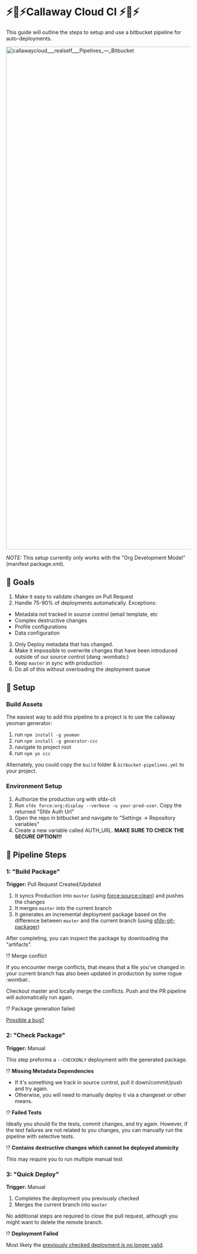 # ⚡️🤘⚡️Callaway Cloud CI ⚡️🤘⚡️

This guide will outline the steps to setup and use a bitbucket pipeline for auto-deployments.

<img width="1370" alt="callawaycloud___realself___Pipelines_—_Bitbucket" src="https://user-images.githubusercontent.com/5217568/70212789-2d3d1d80-16f5-11ea-8795-93aac82fdde6.png">

_NOTE:_ This setup currently only works with the "Org Development Model" (manifest package.xml).

## 💪 Goals

1. Make it easy to validate changes on Pull Request
2. Handle 75-90% of deployments automatically. Exceptions:

- Metadata not tracked in source control (email template, etc
- Complex destructive changes
- Profile configurations
- Data configuration

3. Only Deploy metadata that has changed.
4. Make it impossible to overwrite changes that have been introduced outside of our source control (dang :wombats:)
5. Keep `master` in sync with production
6. Do all of this without overloading the deployment queue

## 🔧 Setup

### Build Assets

The easiest way to add this pipeline to a project is to use the callaway yeoman generator:

1. run `npm install -g yeoman`
2. run `npm install -g generator-ccc`
3. navigate to project root
4. run `npm yo ccc`

Alternately, you could copy the `build` folder & `bitbucket-pipelines.yml` to your project.

### Environment Setup

1. Authorize the production org with sfdx-cli
1. Run `sfdx force:org:display --verbose -u your-prod-user`. Copy the returned "Sfdx Auth Url"
1. Open the repo in bitbucket and navigate to "Settings -> Repository variables"
1. Create a new variable called AUTH_URL. **MAKE SURE TO CHECK THE SECURE OPTION!!!**

## 🌊 Pipeline Steps

### 1: "Build Package"

**Trigger:** Pull Request Created/Updated

1. It syncs Production into `master` (using [force:source:clean](https://github.com/ChuckJonas/force-source-clean)) and pushes the changes
2. It merges `master` into the current branch
3. It generates an incremental deployment package based on the difference between `master` and the current branch (using [sfdx-git-packager](https://github.com/ChuckJonas/sfdx-git-packager))

After completing, you can inspect the package by downloading the "artifacts".

⁉️ Merge conflict

If you encounter merge conflicts, that means that a file you've changed in your current branch has also been updated in production by some rogue :wombat:.

Checkout master and locally merge the conflicts. Push and the PR pipeline will automatically run again.

⁉️ Package generation failed

[Possible a bug?](https://github.com/ChuckJonas/sfdx-git-packager/issues)

### 2: "Check Package"

**Trigger:** Manual

This step preforms a `--CHECKONLY` deployment with the generated package.

⁉️ **Missing Metadata Dependencies**

- If it's something we track in source control, pull it down/commit/push and try again.
- Otherwise, you will need to manually deploy it via a changeset or other means.

⁉️ **Failed Tests**

Ideally you should fix the tests, commit changes, and try again. However, if the test failures are not related to you changes, you can manually run the pipeline with selective tests.

⁉️ **Contains destructive changes which cannot be deployed atomicity**

This may require you to run multiple manual test

### 3: "Quick Deploy"

**Trigger:** Manual

1. Completes the deployment you previously checked
2. Merges the current branch into `master`

No additional steps are required to close the pull request, although you might want to delete the remote branch.

⁉️ **Deployment Failed**

Most likely the [previously checked deployment is no longer valid](https://salesforce.stackexchange.com/questions/187859/what-operations-would-cause-a-validated-changeset-to-become-invalidated-and-lose).
